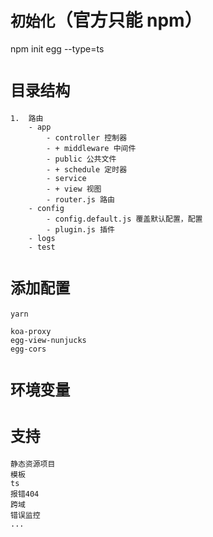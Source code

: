 # `初始化`（官方只能 npm）

npm init egg --type=ts

# `目录结构`

    1.  路由
        - app
            - controller 控制器
            - + middleware 中间件
            - public 公共文件
            - + schedule 定时器
            - service
            - + view 视图
            - router.js 路由
        - config
            - config.default.js 覆盖默认配置，配置
            - plugin.js 插件
        - logs
        - test

# `添加配置`

    yarn

    koa-proxy
    egg-view-nunjucks
    egg-cors

# `环境变量`

# `支持`

    静态资源项目
    模板
    ts
    报错404
    跨域
    错误监控
    ...

